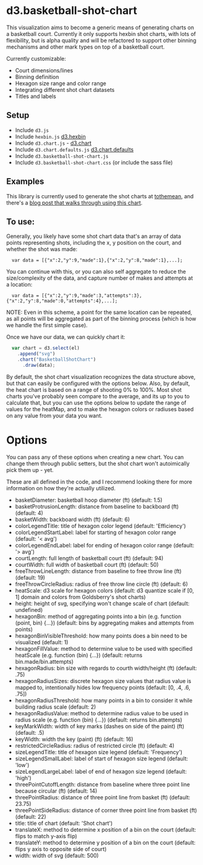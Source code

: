# d3.basketball-shot-chart

This visualization aims to become a generic means of generating charts on a basketball court. Currently it only supports hexbin shot charts, with lots of flexibility, but is alpha quality and will be refactored to support other binning mechanisms and other mark types on top of a basketball court.

Currently customizable:

- Court dimensions/lines
- Binning definition
- Hexagon size range and color range
- Integrating different shot chart datasets
- Titles and labels

## Setup

- Include ```d3.js```
- Include ```hexbin.js``` [d3.hexbin](FIXME)
- Include ```d3.chart.js``` - [d3.chart](FIXME)
- Include ```d3.chart.defaults.js``` [d3.chart.defaults](FIXME)
- Include ```d3.basketball-shot-chart.js```
- Include ```d3.basketball-shot-chart.css``` (or include the sass file)

## Examples

This library is currently used to generate the shot charts at [tothemean](http://tothemean.com/tools/shot-charts), and there's a [blog post that walks through using this chart](FIXME).

## To use:

Generally, you likely have some shot chart data that's an array of data points representing shots, including the x, y position on the court, and whether the shot was made: 

```
  var data = [{"x":2,"y":9,"made":1},{"x":2,"y":8,"made":1},...];
```

You can continue with this, or you can also self aggregate to reduce the size/complexity of the data, and capture number of makes and attempts at a location:

```
  var data = [{"x":2,"y":9,"made":3,"attempts":3},{"x":2,"y":8,"made":0,"attempts":4},...];
```

NOTE: Even in this scheme, a point for the same location can be repeated, as all points will be aggregated as part of the binning process (which is how we handle the first simple case).

Once we have our data, we can quickly chart it:

```javascript
  var chart = d3.select(el)
    .append("svg")
    .chart("BasketballShotChart")
      .draw(data); 
```

By default, the shot chart visualization recognizes the data structure above, but that can easily be configured with the options below. Also, by default, the heat chart is based on a range of shooting 0% to 100%. Most shot charts you've probably seen compare to the average, and its up to you to calculate that, but you can use the options below to update the range of values for the heatMap, and to make the hexagon colors or radiuses based on any value from your data you want.

# Options

You can pass any of these options when creating a new chart. You can change them through public setters, but the shot chart won't autoimically pick them up - yet.

These are all defined in the code, and I recommend looking there for more information on how they're actually utilized.

- basketDiameter: basketball hoop diameter (ft) (default: 1.5) 
- basketProtrusionLength: distance from baseline to backboard (ft) (default: 4)
- basketWidth: backboard width (ft) (default: 6)
- colorLegendTitle: title of hexagon color legend (default: 'Efficiency')
- colorLegendStartLabel: label for starting of hexagon color range (default: '< avg')
- colorLegendEndLabel: label for ending of hexagon color range (default: '> avg')
- courtLength: full length of basketball court (ft) (default: 94)  
- courtWidth: full width of basketball court (ft) (default: 50)
- freeThrowLineLength: distance from baseline to free throw line (ft) (default: 19)
- freeThrowCircleRadius: radius of free throw line circle (ft) (default: 6)
- heatScale: d3 scale for hexagon colors (default: d3 quantize scale if [0, 1] domain and colors from Goldsberry's shot charts)
- height: height of svg, specifying won't change scale of chart (default: undefined)
- hexagonBin: method of aggregating points into a bin (e.g. function (point, bin) {...}) (default: bins by aggregating makes and attempts from points) 
- hexagonBinVisibleThreshold: how many points does a bin need to be visualized (default: 1)
- hexagonFillValue: method to determine value to be used with specified heatScale (e.g. function (bin) {...}) (default: returns bin.made/bin.attempts)
- hexagonRadius: bin size with regards to courth width/height (ft) (default: .75)
- hexagonRadiusSizes: discrete hexagon size values that radius value is mapped to, intentionally hides low frequency points (default: [0, .4, .6, .75])
- hexagonRadiusThreshold: how many points in a bin to consider it while building radius scale (default: 2)
- hexagonRadiusValue: method to determine radius value to be used in radius scale (e.g. function (bin) {...}) (default: returns bin.attempts)
- keyMarkWidth: width of key marks (dashes on side of the paint) (ft) (default: .5)
- keyWidth: width the key (paint) (ft) (default: 16)
- restrictedCircleRadius: radius of restricted circle (ft) (default: 4)
- sizeLegendTitle: title of hexagon size legend (default: 'Frequency')
- sizeLegendSmallLabel: label of start of hexagon size legend (default: 'low')
- sizeLegendLargeLabel: label of end of hexagon size legend (default: 'high')
- threePointCutoffLength: distance from baseline where three point line because circular (ft) (default: 14)
- threePointRadius: distance of three point line from basket (ft) (default: 23.75)
- threePointSideRadius: distance of corner three point line from basket (ft) (default: 22)
- title: title of chart (default: 'Shot chart')
- translateX: method to determine x position of a bin on the court (default: flips to match y-axis flip)
- translateY: method to determine y position of a bin on the court (default: flips y axis to opposite side of court)
- width: width of svg (default: 500)
